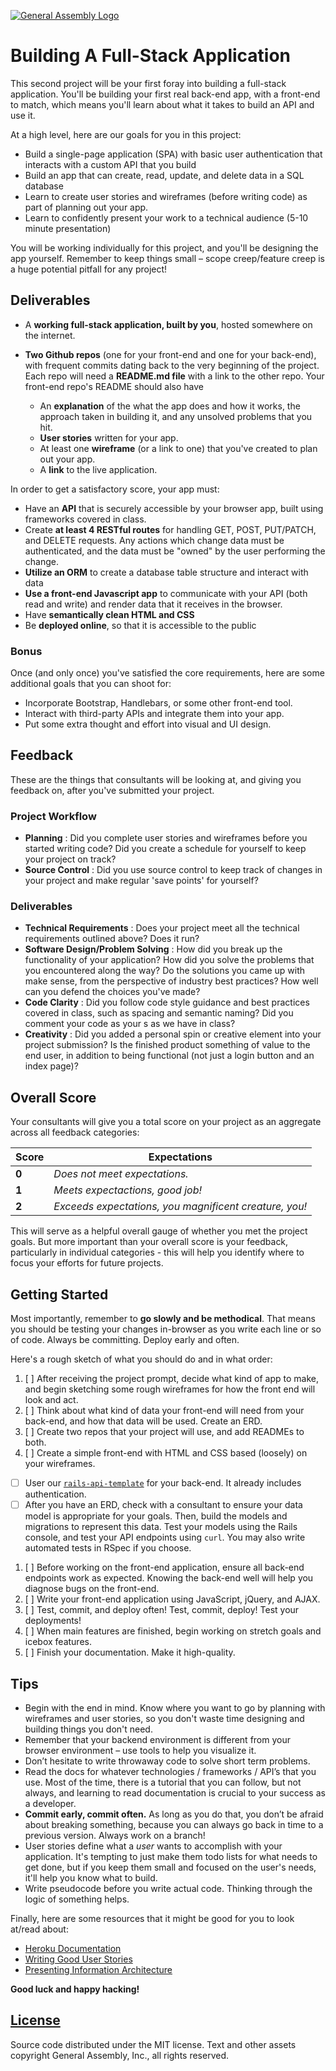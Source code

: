 [![General Assembly Logo](https://camo.githubusercontent.com/1a91b05b8f4d44b5bbfb83abac2b0996d8e26c92/687474703a2f2f692e696d6775722e636f6d2f6b6538555354712e706e67)](https://generalassemb.ly/education/web-development-immersive)

# Building A  Full-Stack Application

This second project will be your first foray into building a full-stack
application. You'll be building your first real back-end app, with a
front-end to match, which means you'll learn about what it takes to build an
API and use it.

At a high level, here are our goals for you in this project:

-   Build a single-page application (SPA) with basic user authentication that
    interacts with a custom API that you build
-   Build an app that can create, read, update, and delete data in a SQL
    database
-   Learn to create user stories and wireframes (before writing code) as part of
    planning out your app.
-   Learn to confidently present your work to a technical audience (5-10 minute
    presentation)

You will be working individually for this project, and you'll be designing the
app yourself. Remember to keep things small – scope creep/feature creep is a
huge potential pitfall for any project!

## Deliverables

-   A **working full-stack application, built by you**, hosted somewhere on the
    internet.
-   **Two Github repos** (one for your front-end and one for your back-end),
    with frequent commits dating back to the very beginning of the project. Each
    repo will need a **README.md file** with a link to the other repo. Your
    front-end repo's README should also have

    -   An **explanation** of the what the app does and how it works, the
        approach taken in building it, and any unsolved problems that you hit.
    -   **User stories** written for your app.
    -   At least one **wireframe** (or a link to one) that you've created to
        plan out your app.
    -   A **link** to the live application.

In order to get a satisfactory score, your app must:

-   Have an **API** that is securely accessible by your browser app, built using
    frameworks covered in class.
-   Create **at least 4 RESTful routes** for handling GET, POST, PUT/PATCH, and
    DELETE requests. Any actions which change data must be authenticated, and
    the data must be "owned" by the user performing the change.
-   **Utilize an ORM** to create a database table structure and interact with
    data
-   **Use a front-end Javascript app** to communicate with your API (both read
    and write) and render data that it receives in the browser.
-   Have **semantically clean HTML and CSS**
-   Be **deployed online**, so that it is accessible to the public

### Bonus

Once (and only once) you've satisfied the core requirements, here are some
additional goals that you can shoot for:

-   Incorporate Bootstrap, Handlebars, or some other front-end tool.
-   Interact with third-party APIs and integrate them into your app.
-   Put some extra thought and effort into visual and UI design.

## Feedback

These are the things that consultants will be looking at, and giving you
feedback on, after you've submitted your project.

### Project Workflow

-   **Planning** : Did you complete user stories and wireframes before you
    started writing code? Did you create a schedule for yourself to keep your
    project on track?
-   **Source Control** : Did you use source control to keep track of changes in
    your project and make regular 'save points' for yourself?

### Deliverables

-   **Technical Requirements** : Does your project meet all the technical
    requirements outlined above? Does it run?
-   **Software Design/Problem Solving** : How did you break up the functionality
    of your application? How did you solve the problems that you encountered
    along the way? Do the solutions you came up with make sense, from the
    perspective of industry best practices? How well can you defend the choices
    you've made?
-   **Code Clarity** : Did you follow code style guidance and best practices
    covered in class, such as spacing and semantic naming? Did you comment your
    code as your s as we have in class?
-   **Creativity** : Did you added a personal spin or creative element into your
    project submission? Is the finished product something of value to the end
    user, in addition to being functional (not just a login button and an index
    page)?

## Overall Score

Your consultants will give you a total score on your project as an aggregate
across all feedback categories:

| Score | Expectations                                           |
|-------|--------------------------------------------------------|
| **0** | _Does not meet expectations._                          |
| **1** | _Meets expectactions, good job!_                       |
| **2** | _Exceeds expectations, you magnificent creature, you!_ |

This will serve as a helpful overall gauge of whether you met the project goals.
But more important than your overall score is your feedback, particularly in
individual categories - this will help you identify where to focus your efforts
for future projects.

## Getting Started

Most importantly, remember to **go slowly and be methodical**. That means you
should be testing your changes in-browser as you write each line or so of code.
Always be committing. Deploy early and often.

Here's a rough sketch of what you should do and in what order:

1.  [ ] After receiving the project prompt, decide what kind of app to make, and
    begin sketching some rough wireframes for how the front end will look and
    act.
1.  [ ] Think about what kind of data your front-end will need from your
    back-end, and how that data will be used. Create an ERD.
1.  [ ] Create two repos that your project will use, and add READMEs to both.
1.  [ ] Create a simple front-end with HTML and CSS based (loosely) on your
    wireframes.
-   [ ] User our
    [`rails-api-template`](https://github.com/ga-wdi-boston/rails-api-template)
    for your back-end. It already includes authentication.
-   [ ] After you have an ERD, check with a consultant to ensure your data model
    is appropriate for your goals. Then, build the models and migrations to
    represent this data. Test your models using the Rails console, and test your
    API endpoints using `curl`. You may also write automated tests in RSpec if
    you choose.
1.  [ ] Before working on the front-end application, ensure all back-end
    endpoints work as expected. Knowing the back-end well will help you diagnose
    bugs on the front-end.
1.  [ ] Write your front-end application using JavaScript, jQuery, and AJAX.
1.  [ ] Test, commit, and deploy often! Test, commit, deploy! Test your
    deployments!
1.  [ ] When main features are finished, begin working on stretch goals and
    icebox features.
1.  [ ] Finish your documentation. Make it high-quality.

## Tips

-   Begin with the end in mind. Know where you want to go by planning with
    wireframes and user stories, so you don't waste time designing and building
    things you don't need.
-   Remember that your backend environment is different from your browser
    environment – use tools to help you visualize it.
-   Don’t hesitate to write throwaway code to solve short term problems.
-   Read the docs for whatever technologies / frameworks / API’s that you use.
    Most of the time, there is a tutorial that you can follow, but not always,
    and learning to read documentation is crucial to your success as a
    developer.
-   **Commit early, commit often.** As long as you do that, you don’t be afraid
    about breaking something, because you can always go back in time to a
    previous version. Always work on a branch!
-   User stories define what a _user_ wants to accomplish with your application.
    It's tempting to just make them todo lists for what needs to get done, but
    if you keep them small and focused on the user's needs, it'll help you know
    what to build.
-   Write pseudocode before you write actual code. Thinking through the logic of
    something helps.

Finally, here are some resources that it might be good for you to look at/read
about:

-   [Heroku Documentation](https://devcenter.heroku.com/)
-   [Writing Good User Stories](http://www.mariaemerson.com/user-stories/)
-   [Presenting Information Architecture](http://webstyleguide.com/wsg3/3-information-architecture/4-presenting-information.html)

**Good luck and happy hacking!**

## [License](LICENSE)

Source code distributed under the MIT license. Text and other assets copyright
General Assembly, Inc., all rights reserved.
